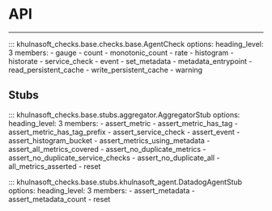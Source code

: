 # API

-----

::: khulnasoft_checks.base.checks.base.AgentCheck
    options:
      heading_level: 3
      members:
        - gauge
        - count
        - monotonic_count
        - rate
        - histogram
        - historate
        - service_check
        - event
        - set_metadata
        - metadata_entrypoint
        - read_persistent_cache
        - write_persistent_cache
        - warning

## Stubs

::: khulnasoft_checks.base.stubs.aggregator.AggregatorStub
    options:
      heading_level: 3
      members:
        - assert_metric
        - assert_metric_has_tag
        - assert_metric_has_tag_prefix
        - assert_service_check
        - assert_event
        - assert_histogram_bucket
        - assert_metrics_using_metadata
        - assert_all_metrics_covered
        - assert_no_duplicate_metrics
        - assert_no_duplicate_service_checks
        - assert_no_duplicate_all
        - all_metrics_asserted
        - reset

::: khulnasoft_checks.base.stubs.khulnasoft_agent.DatadogAgentStub
    options:
      heading_level: 3
      members:
        - assert_metadata
        - assert_metadata_count
        - reset
